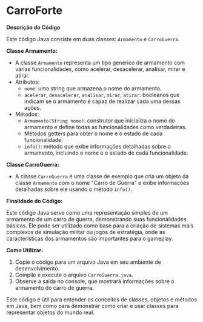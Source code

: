 # CarroForte
**Descrição do Código**

Este código Java consiste em duas classes: `Armamento` e `CarroGuerra`.

**Classe Armamento:**

- A classe `Armamento` representa um tipo genérico de armamento com várias funcionalidades, como acelerar, desacelerar, analisar, mirar e atirar.
- Atributos:
  - `nome`: uma string que armazena o nome do armamento.
  - `acelerar`, `desacelerar`, `analisar`, `mirar`, `atirar`: booleanos que indicam se o armamento é capaz de realizar cada uma dessas ações.
- Métodos:
  - `Armamento(String nome)`: construtor que inicializa o nome do armamento e define todas as funcionalidades como verdadeiras.
  - Métodos getters para obter o nome e o estado de cada funcionalidade.
  - `info()`: método que exibe informações detalhadas sobre o armamento, incluindo o nome e o estado de cada funcionalidade.

**Classe CarroGuerra:**

- A classe `CarroGuerra` é uma classe de exemplo que cria um objeto da classe `Armamento` com o nome "Carro de Guerra" e exibe informações detalhadas sobre ele usando o método `info()`.

**Finalidade do Código:**

Este código Java serve como uma representação simples de um armamento de um carro de guerra, demonstrando suas funcionalidades básicas. Ele pode ser utilizado como base para a criação de sistemas mais complexos de simulação militar ou jogos de estratégia, onde as características dos armamentos são importantes para o gameplay.

**Como Utilizar:**

1. Copie o código para um arquivo Java em seu ambiente de desenvolvimento.
2. Compile e execute o arquivo `CarroGuerra.java`.
3. Observe a saída no console, que mostrará informações sobre o armamento do carro de guerra.

Este código é útil para entender os conceitos de classes, objetos e métodos em Java, bem como para demonstrar como criar e usar classes para representar objetos do mundo real.